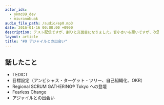 ```yaml
---
actor_ids:
  - ykmc09_dev
  - miuranobuak
audio_file_path: /audio/ep0.mp3
date: 2016-01-16 00:00:00 +0900
description: テスト配信ですが、割りと真面目になりました。音小さい＆悪いですが、次回以降順次改善されます・・・。
layout: article
title: "#0 アジャイルとの出会い"
---
```


## 話したこと
- TEDICT
- 目標設定（アンビシャス・ターゲット・ツリー、自己組織化、OKR）
- Regional SCRUM GATHERING® Tokyo への登壇
- Fearless Change
- アジャイルとの出会い